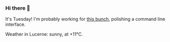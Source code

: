 ### Hi there :wave:

It's Tuesday! I'm probably working for [this bunch](https://github.com/kohofinancial), polishing a command line interface.

Weather in Lucerne: sunny, at +11°C.
